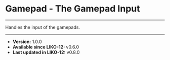 # Gamepad - The Gamepad Input
---

Handles the input of the gamepads.

---

* **Version:** 1.0.0
* **Available since LIKO-12:** v0.6.0
* **Last updated in LIKO-12:** v0.8.0
